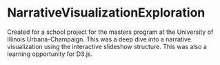 # NarrativeVisualizationExploration

Created for a school project for the masters program at the University of Illinois Urbana-Champaign. This was a deep dive into a narrative visualization using the interactive slideshow structure. This was also a learning opportunity for D3.js.
